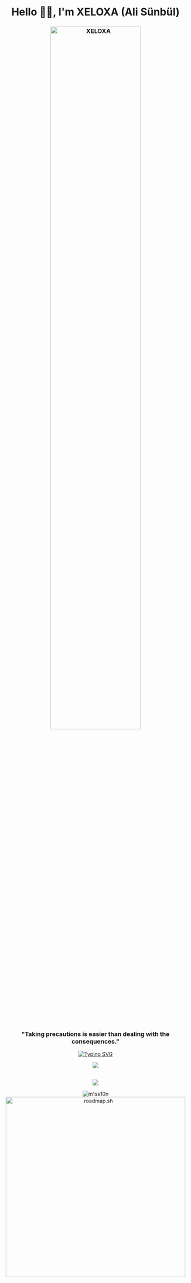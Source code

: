 <h1 align="center">
    Hello 🥷🏿, I'm XELOXA (Ali Sünbül)
</h1>
<h3 align="center" >
    <img src="https://s13.gifyu.com/images/SXOMu.gif" alt="XELOXA" width="70%"/>
  <br>
    "Taking precautions is easier than dealing with the consequences."
  
</h3>

<p align="center">
    <a href="https://xeloxa.netlify.app/"><img src="https://readme-typing-svg.demolab.com?font=Poppins&size=17&duration=700&pause=100&color=FFFFFF&center=true&vCenter=true&multiline=true&repeat=false&random=false&width=810&height=120&lines=A+young+and+passionate+Red+Team+pentester+in+training.+I+am+developing+myself+in+the+world+of;cybersecurity%2C+focusing+especially+on+penetration+testing+and+vulnerability+discovery.+I+am+constantly;learning+new+things%2C+practicing+with+CTFs%2C+and+deeply+studying+Red+Team+techniques.+Here%2C+I+share+the;knowledge+and+projects+I+gain+on+my+learning+journey.+Feel+free+to+reach+out+to+me+for+connection!" alt="Typing SVG" /></a> 
</p>

<div align="center">
    <img src="https://skillicons.dev/icons?i=kali,arch,linux,debian,python,rust,javascript,bash,pycharm,github,obsidian" />
</div>
<br>
<p align="center">
    <img src="https://s13.gifyu.com/images/SXJCF.gif" />

</p>
<p align="center"> 
    <img  src="https://github-readme-stats.vercel.app/api?username=xeloxa&show_icons=true&locale=en&theme=dark" alt="m1ss10n"  /> 
    <a href="https://roadmap.sh/u/xeloxa">
    <img src="https://roadmap.sh/card/wide/67af3bc30a4602069bee8326?variant=dark&roadmaps=cyber-security%2Cpython" 
         alt="roadmap.sh"
         width="490"/>
</a>
</p>
